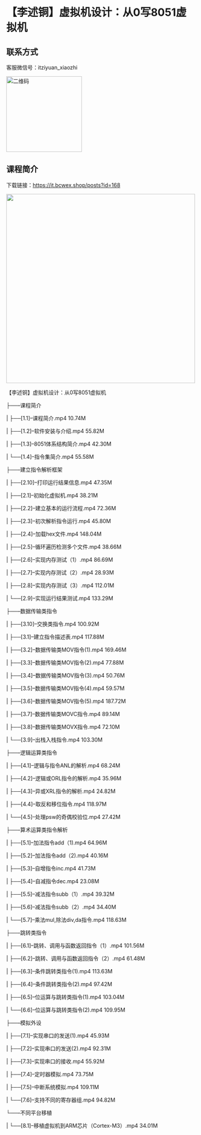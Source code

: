 # 【李述铜】虚拟机设计：从0写8051虚拟机

## 联系方式

客服微信号：itziyuan_xiaozhi

<img src="https://ziyuanyun.oss-cn-guangzhou.aliyuncs.com/common/20240614073449/666b82192834a.jpg" width="200" height="200" alt="二维码">

## 课程简介

下载链接：https://it.bcwex.shop/posts?id=168

<img src="https://ziyuanyun.oss-cn-guangzhou.aliyuncs.com/yun/20240515151641/66446159f399c.jpg" width="500" alt="">

  【李述铜】虚拟机设计：从0写8051虚拟机



 ├──&#8211;课程简介

 | ├──[1.1]&#8211;课程简介.mp4 10.74M

 | ├──[1.2]&#8211;软件安装与介绍.mp4 55.82M

 | ├──[1.3]&#8211;8051体系结构简介.mp4 42.30M

 | └──[1.4]&#8211;指令集简介.mp4 55.58M

 ├──&#8211;建立指令解析框架

 | ├──[2.10]&#8211;打印运行结果信息.mp4 47.35M

 | ├──[2.1]&#8211;初始化虚拟机.mp4 38.21M

 | ├──[2.2]&#8211;建立基本的运行流程.mp4 72.36M

 | ├──[2.3]&#8211;初次解析指令运行.mp4 45.80M

 | ├──[2.4]&#8211;加载hex文件.mp4 148.04M

 | ├──[2.5]&#8211;循环遍历检测多个文件.mp4 38.66M

 | ├──[2.6]&#8211;实现内存测试（1）.mp4 86.69M

 | ├──[2.7]&#8211;实现内存测试（2）.mp4 28.93M

 | ├──[2.8]&#8211;实现内存测试（3）.mp4 112.01M

 | └──[2.9]&#8211;实现运行结果测试.mp4 133.29M

 ├──&#8211;数据传输类指令

 | ├──[3.10]&#8211;交换类指令.mp4 100.92M

 | ├──[3.1]&#8211;建立指令描述表.mp4 117.88M

 | ├──[3.2]&#8211;数据传输类MOV指令(1).mp4 169.46M

 | ├──[3.3]&#8211;数据传输类MOV指令(2).mp4 77.88M

 | ├──[3.4]&#8211;数据传输类MOV指令(3).mp4 50.76M

 | ├──[3.5]&#8211;数据传输类MOV指令(4).mp4 59.57M

 | ├──[3.6]&#8211;数据传输类MOV指令(5).mp4 187.72M

 | ├──[3.7]&#8211;数据传输类MOVC指令.mp4 89.14M

 | ├──[3.8]&#8211;数据传输类MOVX指令.mp4 72.10M

 | └──[3.9]&#8211;出栈入栈指令.mp4 103.30M

 ├──&#8211;逻辑运算类指令

 | ├──[4.1]&#8211;逻辑与指令ANL的解析.mp4 68.24M

 | ├──[4.2]&#8211;逻辑或ORL指令的解析.mp4 35.96M

 | ├──[4.3]&#8211;异或XRL指令的解析.mp4 24.82M

 | ├──[4.4]&#8211;取反和移位指令.mp4 118.97M

 | └──[4.5]&#8211;处理psw的奇偶校验位.mp4 27.42M

 ├──&#8211;算术运算类指令解析

 | ├──[5.1]&#8211;加法指令add（1).mp4 64.96M

 | ├──[5.2]&#8211;加法指令add（2).mp4 40.16M

 | ├──[5.3]&#8211;自增指令inc.mp4 41.73M

 | ├──[5.4]&#8211;自减指令dec.mp4 23.08M

 | ├──[5.5]&#8211;减法指令subb（1）.mp4 39.32M

 | ├──[5.6]&#8211;减法指令subb（2）.mp4 34.40M

 | └──[5.7]&#8211;乘法mul,除法div,da指令.mp4 118.63M

 ├──&#8211;跳转类指令

 | ├──[6.1]&#8211;跳转、调用与函数返回指令（1）.mp4 101.56M

 | ├──[6.2]&#8211;跳转、调用与函数返回指令（2）.mp4 61.48M

 | ├──[6.3]&#8211;条件跳转类指令(1).mp4 113.63M

 | ├──[6.4]&#8211;条件跳转类指令(2).mp4 97.42M

 | ├──[6.5]&#8211;位运算与跳转类指令(1).mp4 103.04M

 | └──[6.6]&#8211;位运算与跳转类指令(2).mp4 109.95M

 ├──&#8211;模拟外设

 | ├──[7.1]&#8211;实现串口的发送(1).mp4 45.93M

 | ├──[7.2]&#8211;实现串口的发送(2).mp4 92.31M

 | ├──[7.3]&#8211;实现串口的接收.mp4 55.92M

 | ├──[7.4]&#8211;定时器模拟.mp4 73.75M

 | ├──[7.5]&#8211;中断系统模拟.mp4 109.11M

 | └──[7.6]&#8211;支持不同的寄存器组.mp4 94.82M

 └──&#8211;不同平台移植

 | └──[8.1]&#8211;移植虚拟机到ARM芯片（Cortex-M3）.mp4 34.01M

  